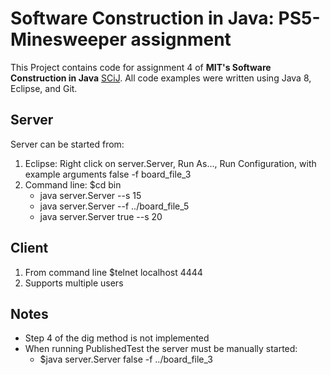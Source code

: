 # Software Construction in Java: PS5-Minesweeper assignment
This Project contains code for assignment 4 of **MIT's Software Construction in Java** [SCiJ](http://web.mit.edu/6.005/www/fa16/).
All code examples were written using Java 8, Eclipse, and Git.

## Server
Server can be started from:

1. Eclipse: Right click on server.Server, Run As..., Run Configuration, with example arguments false -f board_file_3
2. Command line: $cd bin
	* java server.Server --s 15
	* java server.Server --f ../board_file_5
	* java server.Server true  --s 20
	
## Client
1. From command line $telnet localhost 4444
2. Supports multiple users	

## Notes
* Step 4 of the dig method is not implemented
* When running PublishedTest the server must be manually started:
   * $java server.Server false -f ../board_file_3 
	